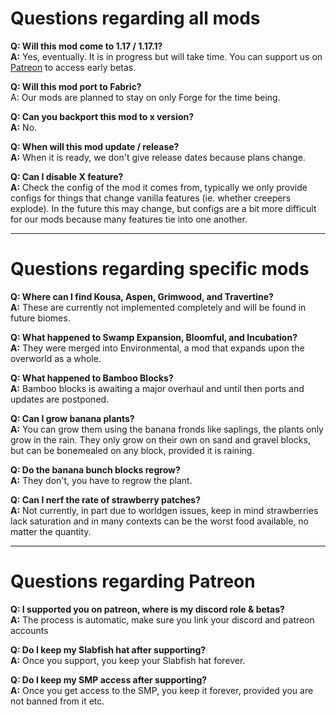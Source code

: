 # Questions regarding all mods

**Q: Will this mod come to 1.17 / 1.17.1?**  
**A:** Yes, eventually. It is in progress but will take time. You can support us on [Patreon](https://www.patreon.com/teamabnormals) to access early betas.

**Q: Will this mod port to Fabric?**  
A: Our mods are planned to stay on only Forge for the time being.

**Q: Can you backport this mod to x version?**  
**A:** No.

**Q: When will this mod update / release?**  
**A:** When it is ready, we don't give release dates because plans change.

**Q: Can I disable X feature?**  
**A:** Check the config of the mod it comes from, typically we only provide configs for things that change vanilla features (ie. whether creepers explode). In the future this may change, but configs are a bit more difficult for our mods because many features tie into one another.

---

# Questions regarding specific mods

**Q: Where can I find Kousa, Aspen, Grimwood, and Travertine?**  
**A:** These are currently not implemented completely and will be found in future biomes.

**Q: What happened to Swamp Expansion, Bloomful, and Incubation?**  
**A:** They were merged into Environmental, a mod that expands upon the overworld as a whole.

**Q: What happened to Bamboo Blocks?**  
**A:** Bamboo blocks is awaiting a major overhaul and until then ports and updates are postponed.

**Q: Can I grow banana plants?**  
**A:** You can grow them using the banana fronds like saplings, the plants only grow in the rain. They only grow on their own on sand and gravel blocks, but can be bonemealed on any block, provided it is raining.

**Q: Do the banana bunch blocks regrow?**  
**A:** They don't, you have to regrow the plant.

**Q: Can I nerf the rate of strawberry patches?**  
**A:** Not currently, in part due to worldgen issues, keep in mind strawberries lack saturation and in many contexts can be the worst food available, no matter the quantity.

---

# Questions regarding Patreon

**Q: I supported you on patreon, where is my discord role & betas?**  
**A:** The process is automatic, make sure you link your discord and patreon accounts

**Q: Do I keep my Slabfish hat after supporting?**  
**A:** Once you support, you keep your Slabfish hat forever.

**Q: Do I keep my SMP access after supporting?**  
**A:** Once you get access to the SMP, you keep it forever, provided you are not banned from it etc.
